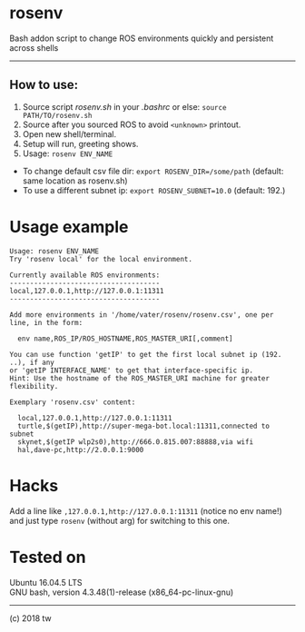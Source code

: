 # rosenv
Bash addon script to change ROS environments quickly and persistent across shells

---
## How to use:
1. Source script *rosenv.sh* in your *.bashrc* or else: `source PATH/TO/rosenv.sh`
1. Source after you sourced ROS to avoid `<unknown>` printout.
1. Open new shell/terminal.
1. Setup will run, greeting shows.
1. Usage: `rosenv ENV_NAME`
+ To change default csv file dir: `export ROSENV_DIR=/some/path` (default: same location as rosenv.sh)
+ To use a different subnet ip: `export ROSENV_SUBNET=10.0` (default: 192.)

# Usage example
```
Usage: rosenv ENV_NAME
Try 'rosenv local' for the local environment.

Currently available ROS environments:
-------------------------------------
local,127.0.0.1,http://127.0.0.1:11311
-------------------------------------

Add more environments in '/home/vater/rosenv/rosenv.csv', one per line, in the form:

  env name,ROS_IP/ROS_HOSTNAME,ROS_MASTER_URI[,comment]

You can use function 'getIP' to get the first local subnet ip (192. ..), if any
or 'getIP INTERFACE_NAME' to get that interface-specific ip.
Hint: Use the hostname of the ROS_MASTER_URI machine for greater flexibility.

Exemplary 'rosenv.csv' content:

  local,127.0.0.1,http://127.0.0.1:11311
  turtle,$(getIP),http://super-mega-bot.local:11311,connected to subnet
  skynet,$(getIP wlp2s0),http://666.0.815.007:88888,via wifi
  hal,dave-pc,http://2.0.0.1:9000
```

# Hacks
Add a line like `,127.0.0.1,http://127.0.0.1:11311` (notice no env name!) and just type `rosenv` (without arg) for switching to this one.

# Tested on
Ubuntu 16.04.5 LTS  
GNU bash, version 4.3.48(1)-release (x86_64-pc-linux-gnu)

---
(c) 2018 tw
